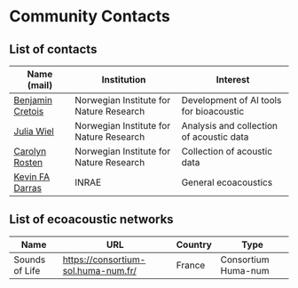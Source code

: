 # Community Contacts

## List of contacts

| Name (mail) | Institution | Interest |
|-------|------------|----------|
| [Benjamin Cretois](benjamin.cretois@nina.no) | Norwegian Institute for Nature Research | Development of AI tools for bioacoustic |
| [Julia Wiel](julia.wiel@nina.no) | Norwegian Institute for Nature Research | Analysis and collection of acoustic data |
| [Carolyn Rosten](carolyn.rosten@nina.no) | Norwegian Institute for Nature Research | Collection of acoustic data |
| [Kevin FA Darras](kevin.darras@inrae.fr) | INRAE | General ecoacoustics |

## List of ecoacoustic networks

| Name | URL | Country | Type |
|-------|------------|----------|----------|
| Sounds of Life | https://consortium-sol.huma-num.fr/ | France | Consortium Huma-num |
